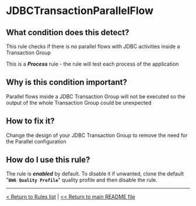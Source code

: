 # JDBCTransactionParallelFlow

## What condition does this detect?

This rule checks if there is no parallel flows with JDBC activities inside a Transaction Group

This is a ***Process*** rule - the rule will test each process of the application

## Why is this condition important?

Parallel flows inside a JDBC Transaction Group will not be executed so the output of the whole Transaction Group could be unexpected

## How to fix it?

Change the design of your JDBC Transaction Group to remove the need for the Parallel configuration

## How do I use this rule?

The rule is **_enabled_** by default. To disable it if unwanted, clone the default "**`BW6 Quality Profile`**" quality profile and then disable the rule.

---
[< Return to Rules list](./RULES.md) |  [<< Return to main README file](../../../README.md)
